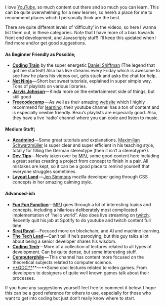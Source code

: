 I love [YouTube](https://hackernoon.com/tagged/youtube), so much content out there and so much you can learn. This can be quite overwhelming for a new learner, so here’s a place for me to recommend places which I personally think are the best.

There are quite different levels of ‘difficulty’ in the videos, so here I wanna list them out, in these categories. Note that I have more of a bias towards front end development, and Javascripty stuff! I’ll keep this updated when I find more and/or get good suggestions.

#### As Beginner Friendly as Possible;

*   [**Coding Train**](https://www.youtube.com/user/shiffman) by the super energetic [Daniel Shiffman](https://twitter.com/shiffman) (The legend that got me started!) Also has live streams every Friday which is awesome to see how he plans his videos out, gets stuck and asks the chat for help.
*   [**Net Ninja**](https://www.youtube.com/channel/UCW5YeuERMmlnqo4oq8vwUpg) — Short but sweet tutorials, explained in super simple way. Tons of playlists on various libraries.
*   [**Jarvis Johnson**](https://www.youtube.com/user/VSympathyV)— Kinda more on the entertainment side of things, but still good
*   [**Freecodecamp**](https://www.youtube.com/channel/UC8butISFwT-Wl7EV0hUK0BQ/featured) — As well as their amazing [website](https://www.freecodecamp.org/) which I highly recommend for [learning](https://hackernoon.com/tagged/learning), their youtube channel has a ton of content and is especially newbie friendly. Beau’s playlists are especially good. Also, they have a live ‘radio’ channel where you can code and listen to music.

#### Medium Stuff;

*   [**Acadmind**](https://www.youtube.com/channel/UCSJbGtTlrDami-tDGPUV9-w)— Some great tutorials and explanations. [Maximilian Schwarzmüller](https://twitter.com/maxedapps) is super clear and super efficient in his teaching style, totally for filling the German stereotype (then it isn’t a stereotype?).
*   [**Dev Tips**](https://www.youtube.com/user/DevTipsForDesigners)— Newly taken over by [MPJ](https://twitter.com/mpjme), some good content here including a great series creating a project from concept to finish in a pair. All mistakes are kept, so it can be a good place to remind yourself that everyone struggles sometimes.
*   [**Layout Land**](https://www.youtube.com/channel/UC7TizprGknbDalbHplROtag) — [Jen Simmons](https://twitter.com/jensimmons) mozilla developer going through CSS concepts in her amazing calming style.

#### Advanced-ish

*   [**Fun Fun Function**](https://www.youtube.com/channel/UCO1cgjhGzsSYb1rsB4bFe4Q)— [MPJ](https://twitter.com/mpjme) goes through a lot of interesting topics and concepts, including a hilarious deliberately most complicated implementation of “hello world”. Also does live streaming on [twitch](https://www.twitch.tv/funfunfunction). Recently quit his job at Spotify to do youtube and twitch content full time.
*   [**Siraj Raval**](https://www.youtube.com/channel/UCWN3xxRkmTPmbKwht9FuE5A) — Focused more on blockchain, and AI and machine learning.
*   [**The Tech Lead**](https://www.youtube.com/channel/UC4xKdmAXFh4ACyhpiQ_3qBw) — Can’t tell if he’s parodying, but this guy talks a lot about being a senior developer shares his wisdom.
*   [**Coding Tech**](https://www.youtube.com/channel/UCtxCXg-UvSnTKPOzLH4wJaQ)— More of a collection of lectures related to all types of development. Can be quite dense, but some interesting stuff.
*   [**Computerphile**](https://www.youtube.com/channel/UC9-y-6csu5WGm29I7JiwpnA) — This channel has content more focused on the theoretical subjects related to computer science.
*   [**GDC **](https://www.youtube.com/channel/UC0JB7TSe49lg56u6qH8y_MQ)**— **Some cool lectures related to video games. From developers to designers of quite well known games talk about their processes.

If you have any suggestions yourself feel free to comment it below. I hope this can be a good reference for others to use, especially for those who want to get into coding but just don’t really know where to start.